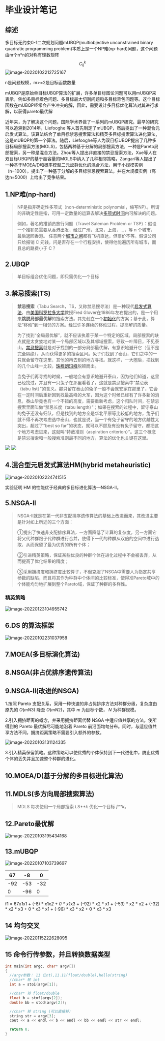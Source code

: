 # 毕业设计笔记
## 综述

多目标无约束0-1二次规划问题mUBQP(multiobjective unconstrained binary quadratic programming problem)本质上是一个NP难(np-hard)问题，这个问题由m个n*n的对称有理数矩阵
$$
C^k_{ij}
$$
![image-20220102212725167](https://blogphoto-1.oss-cn-shenzhen.aliyuncs.com/jietu/jietuimage-20220102212725167.png)

n是问题规模，m>=2是目标函数数量



​		mUBQP是原始单目标UBQP算法的扩展，许多单目标图论问题可以用mUBQP来表示，例如多目标着色问题、多目标最大切割问题和多目标背包问题等。这个目标函数在mUBQP经常会产生冲突的解，因此，需要设计多目标优化算法对其进行求解，以获得pareto最优解

​		近年来，为了解决这个问题，国际学术界做了一系列的mUBQP研究。最早的研究可以追溯到2014年，Liefooghe 等人首先制定了mUBQP，然后提出了一种混合元启发式算法。该算法结合了单目标禁忌搜索算法和精英多目标搜索算法进化算法，这是mUBQP的第一个算法。随后，Liefooghe等人为双目标UBQP提出了几种多目标局部搜索方法(MOLS)，包括两种基于分解的局部搜索方法，一种是Pareto局部搜索，另一种是混合方法。Zhou等人提出非直接的禁忌搜索方法，Xue等人在双目标UBQP的基于超容量的MOLS中纳入了几种相邻策略，Zangari等人提出了一种基于MOEA/D和概率模型二元蚁群优化的混合方法，用于小规模实例（n=1000）。提出了一种基于分解的多目标禁忌搜索算法，并在大规模实例（高达n=5000）上给出了竞争结果。


## 1.NP难(np-hard)

> NP是指非确定性多项式（non-deterministic polynomial，缩写NP）。所谓的非确定性是指，可用一定数量的运算去解决[多项式时间](https://baike.baidu.com/item/多项式时间)内可解决的问题。
>
> 例如，著名的推销员旅行问题（Travel Saleman Problem or TSP）：假设一个推销员需要从香港出发，经过广州，北京，上海，…，等 n 个城市， 最后返回香港。 任意两个[城市之间](https://baike.baidu.com/item/城市之间)都有飞机直达，但票价不等。假设公司只给报销 C 元钱，问是否存在一个行程安排，使得他能遍历所有城市，而且总的路费小于 C？

## 2.UBQP 

> 单目标组合优化问题，即只需优化一个目标

## 3.禁忌搜索(TS)

> **禁忌搜索**（Tabu Search，TS，又称禁忌搜寻法）是一种现代[启发式算法](https://baike.baidu.com/item/启发式算法/938987)，由[美国](https://baike.baidu.com/item/美国/125486)[科罗拉多大学](https://baike.baidu.com/item/科罗拉多大学/10959854)教授Fred Glover在1986年左右提出的，是一个用来**跳脱局部最优解**的搜索方法。其先创立一个[初始化](https://baike.baidu.com/item/初始化/100108)的方案；基于此，算法“移动”到一相邻的方案。经过许多连续的移动过程，提高解的质量。
>
> 为了找到“全局最优解”，就不应该执着于某一个特定的区域。局部搜索的缺点就是太贪婪地对某一个局部区域以及其邻域搜索，导致一叶障目，不见泰山。[禁忌搜索](https://baike.baidu.com/item/禁忌搜索)就是对于找到的一部分局部最优解，有意识地避开它（但不是完全隔绝），从而获得更多的搜索区间。兔子们找到了泰山，它们之中的一只就会留守在这里，其他的再去别的地方寻找。就这样，一大圈后，把找到的几个山峰一比较，[珠穆朗玛峰](https://baike.baidu.com/item/珠穆朗玛峰/3058)脱颖而出。
>
> 当兔子们再寻找的时候，一般地会有意识地避开泰山，因为他们知道，这里已经找过，并且有一只兔子在那里看着了。这就是禁忌搜索中“禁忌表（tabu list）”的含义。那只留在泰山的兔子一般不会就安家在那里了，它会在一定时间后重新回到找最高峰的大军，因为这个时候已经有了许多新的消息，泰山毕竟也有一个不错的高度，需要重新考虑，这个归队时间，在禁忌搜索里面叫做“禁忌长度（tabu length）”；如果在搜索的过程中，留守泰山的兔子还没有归队，但是找到的地方全是华北平原等比较低的地方，兔子们就不得不再次考虑选中泰山，也就是说，当一个有兔子留守的地方优越性太突出，超过了“best so far”的状态，就可以不顾及有没有兔子留守，都把这个地方考虑进来，这就叫“特赦准则（aspiration criterion）”。这三个概念是禁忌搜索和一般搜索准则最不同的地方，算法的优化也关键在这里。

![](https://blogphoto-1.oss-cn-shenzhen.aliyuncs.com/jietu/16447269822954.jpg)
![](https://blogphoto-1.oss-cn-shenzhen.aliyuncs.com/jietu/16447266872805.jpg)




## 4.混合型元启发式算法HM(hybrid metaheuristic)

![image-20220102224741515](https://blogphoto-1.oss-cn-shenzhen.aliyuncs.com/jietu/jietuimage-20220102224741515.png)

实验证明 HM 的性能优于经典的多目标进化算法—NSGA-II。

## 5.NSGA-ll

> NSGA-Ⅱ就是在第一代非支配排序遗传算法的基础上改进而来，其改进主要是针对如上所述的三个方面：
>
> ①提出了快速非支配排序算法，一方面降低了计算的复杂度，另一方面它将父代种群跟子代种群进行合并，使得下一代的种群从双倍的空间中进行选取，从而保留了最为优秀的所有个体；
>
> ②引进精英策略，保证某些优良的种群个体在进化过程中不会被丢弃，从而提高了优化结果的精度；
>
> ③采用拥挤度和拥挤度比较算子，不但克服了NSGA中需要人为指定共享参数的缺陷，而且将其作为种群中个体间的比较标准，使得准Pareto域中的个体能均匀地扩展到整个Pareto域，保证了种群的多样性。

### 精英策略

![image-20220123104955742](https://blogphoto-1.oss-cn-shenzhen.aliyuncs.com/jietu/jietuimage-20220123104955742.png)

## 6.**DS** 的算法框架

![image-20220102231037958](https://blogphoto-1.oss-cn-shenzhen.aliyuncs.com/jietu/jietuimage-20220102231037958.png)



## 7.MOEA(多目标演化算法)

## 8.NSGA(非占优排序遗传算法)

## 9.NSGA-ll(改进的NSGA)

1.按照 Pareto 支配关系，采用一种快速的非占优排序方法对种群分级，复杂度由原先的 *O*(*mN*3) 降至 *O*(*mN*2)，其中 *m* 为目标个数， *N* 为种群规模。

2.引入拥挤距离的概念，并采用拥挤距离代替 NSGA 中适应值共享的方法，使所得到的 Pareto 最优解尽可能地沿着 Pareto 前沿面均匀分布。同时，与适应值共享方法不同，拥挤距离策略不需要引入额外的参数。

![image-20220103131124335](https://blogphoto-1.oss-cn-shenzhen.aliyuncs.com/jietu/jietuimage-20220103131124335.png)

3.引入精英保留策略。这种策略可以使优秀的个体保持到下一代进化中，防止优秀个体的丢失并且加速整个种群的进化。

## 10.MOEA/D(基于分解的多目标进化算法)


## 11.MDLS(多方向局部搜索算法)

> MDLS 每次使用一个局部搜索 *LS**k* 优化一个目标 *f**k*。

## 12.Pareto最优解

![image-20220103195434168](https://blogphoto-1.oss-cn-shenzhen.aliyuncs.com/jietu/jietuimage-20220103195434168.png)

## 13.mUBQP

![image-20220107103739697](https://blogphoto-1.oss-cn-shenzhen.aliyuncs.com/jietu/jietuimage-20220107103739697.png)

| 67   | -8   | 0    |
| ---- | ---- | ---- |
| -92  | -53  | -32  |
| 0    | -96  | 0    |

f1 = 67*x1*x1 + (-8) * x1*x2 + 0 * x1*x3 + (-92) * x2 * x1 + (-53) * x2 * x2 + (-32) * x2 * x3 + 0 * x3 * x1 + (-96) * x3 * x2 + 0 * x3 * x3





## 14 均匀交叉

![image-20220115222628095](https://blogphoto-1.oss-cn-shenzhen.aliyuncs.com/jietu/jietuimage-20220115222628095.png)
## 15 命令行传参数，并且转换数据类型
```cpp
int main(int argc, char* argv[])
{
  //argv参数： 11（int),11.11(float/double),hello(string)
  //char* 转 int
  int a = stoi(argv[1]);

  //char* 转 float/double
  float b = stof(argv[2]);
  double bb = stod(argv[2]);

  //char* 转 string (可以直接转）
  string str = argv[3];
  cout << a << endl << b << endl << bb << endl << str << endl;

  return 0;
}
```